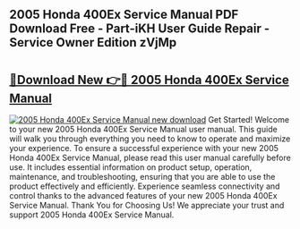## 2005 Honda 400Ex Service Manual PDF Download Free - Part-iKH User Guide Repair - Service Owner Edition zVjMp

# <h2><a href="http://bc31884.oget.top/?id=2005+Honda+400Ex+Service+Manual">🔗Download New 👉🔴 2005 Honda 400Ex Service Manual</a></h2>

[![2005 Honda 400Ex Service Manual new download](https://i.imgur.com/5g1atiW.png)](http://bc31884.oget.top/?id=2005+Honda+400Ex+Service+Manual)
Get Started! Welcome to your new 2005 Honda 400Ex Service Manual user manual. This guide will walk you through everything you need to know to operate and maximize your experience. To ensure a successful experience with your new 2005 Honda 400Ex Service Manual, please read this user manual carefully before use. It includes essential information on product setup, operation, maintenance, and troubleshooting, ensuring that you are able to use the product effectively and efficiently. Experience seamless connectivity and control thanks to the advanced features of your new 2005 Honda 400Ex Service Manual. Thank You for Choosing Us! We appreciate your trust and support 2005 Honda 400Ex Service Manual.
